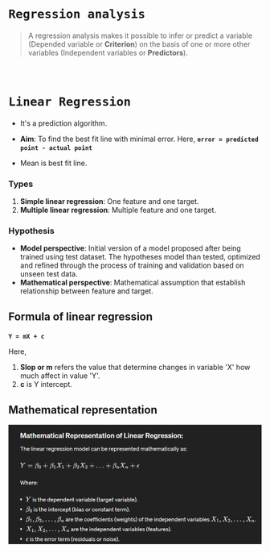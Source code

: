 # **```Regression analysis```**

> A regression analysis makes it possible to infer or predict a variable (Depended variable or **Criterion**) on the basis of one or more other variables (Independent variables or **Predictors**). 

&nbsp;

# **```Linear Regression```**

- It's a prediction algorithm.
- **Aim**: To find the best fit line with minimal error. Here, **```error = predicted point - actual point```**


- Mean is best fit line.


### Types
1. **Simple linear regression**: One feature and one target.
2. **Multiple linear regression**: Multiple feature and one target.


### Hypothesis

- **Model perspective**: Initial version of a model proposed after being trained using test dataset. The hypotheses model than tested, optimized and refined through the process of training and validation based on unseen test data.
- **Mathematical perspective**: Mathematical assumption that establish relationship between feature and target.

## Formula of linear regression
**```Y = mX + c```**  

Here,   
1. **Slop or m** refers the value that determine changes in variable 'X' how much affect in value 'Y'.
2. **c** is Y intercept.


## Mathematical representation

![](20240423063510.png)